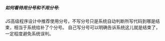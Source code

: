 ##### 如何看待用分号和不用分号:

JS高级程序设计中推荐使用分号，不写分号只是系统自动判断所写代码到哪是结束，相当于系统给补了个分号。
自己写分号可以明确告诉系统这儿就是结束了，一定程度避免系统误判。